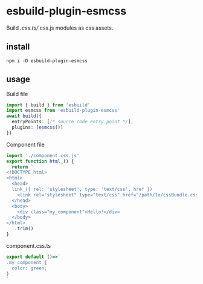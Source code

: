 # esbuild-plugin-esmcss

Build *.css.ts/*.css.js modules as css assets.

## install

[//]: @formatter:off
```
npm i -D esbuild-plugin-esmcss
```
[//]: @formatter:on

## usage

Build file

[//]: @formatter:off
```ts
import { build } from 'esbuild'
import esmcss from 'esbuild-plugin-esmcss'
await build({
  entryPoints: [/* source code entry point */],
  plugins: [esmcss()]
})
```
[//]: @formatter:on

Component file

[//]: @formatter:off
```ts
import './component.css.js'
export function html_() {
  return `
<!DOCTYPE html>
<html>
  <head>
  link_({ rel: 'stylesheet', type: 'text/css', href })
    <link rel="stylesheet" type="text/css" href="/path/to/cssBundle.css">
  </head>
  <body>
    <div class="my_component">Hello!</div>
  </body>
</html>
  `.trim()
}
```
[//]: @formatter:on

component.css.ts

[//]: @formatter:off
```ts
export default ()=>`
.my_component {
  color: green;
}
`
```
[//]: @formatter:on
